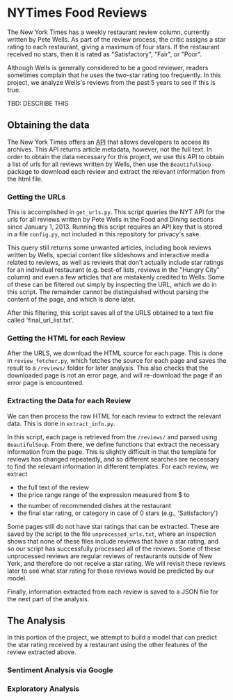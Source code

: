 # NYTimes Food Reviews

The New York Times has a weekly restaurant review column, currently written by Pete Wells.  As part of the review process, the critic assigns a star rating to each restaurant, giving a maximum of four stars.  If the restaurant received no stars, then it is rated as "Satisfactory", "Fair", or "Poor".  

Although Wells is generally considered to be a good reviewer, readers sometimes complain that he uses the two-star rating too frequently.  In this project, we analyze Wells's reviews from the past 5 years to see if this is true.  

TBD: DESCRIBE THIS

## Obtaining the data
The New York Times offers an [API](https://developer.nytimes.com) that allows developers to access its archives.  This API returns article metadata, however, not the full text.  In order to obtain the data necessary for this project, we use this API to obtain a list of urls for all reviews written by Wells, then use the `BeautifulSoup` package to download each review and extract the relevant information from the html file.

### Getting the URLs
This is accomplished in `get_urls.py`. This script queries the NYT API for the urls for all reviews written by Pete Wells in the Food and Dining sections since January 1, 2013. Running this script requires an API key that is stored in a file `config.py`, not included in this repository for privacy's sake.

This query still returns some unwanted articles, including book reviews written by Wells, special content like slideshows and interactive media related to reviews, as well as reviews that don't actually include star ratings for an individual restaurant (e.g. best-of lists, reviews in the "Hungry City" column) and even a few articles that are mistakenly credited to Wells.  Some of these can be filtered out simply by inspecting the URL, which we do in this script.  The remainder cannot be distinguished without parsing the content of the page, and which is done later.

After this filtering, this script saves all of the URLS obtained to a text file called 'final_url_list.txt'.

### Getting the HTML for each Review
After the URLS, we download the HTML source for each page. This is done in `review_fetcher.py`, which fetches the source for each page and saves the result to a `/reviews/` folder for later analysis.  This also checks that the downloaded page is not an error page, and will re-download the page if an error page is encountered.

### Extracting the Data for each Review
We can then process the raw HTML for each review to extract the relevant data. This is done in `extract_info.py`.

In this script, each page is retrieved from the `/reviews/` and parsed using `BeautifulSoup`. From there, we define functions that extract the necessary information from the page. This is slightly difficult in that the template for reviews has changed repeatedly, and so different searches are necessary to find the relevant information in different templates. For each review, we extract
  * the full text of the review
  * the price range range of the expression measured from $ to $$$$
  * the number of recommended dishes at the restaurant
  * the final star rating, or category in case of 0 stars (e.g., 'Satisfactory')

Some pages still do not have star ratings that can be extracted.  These are saved by the script to the file `unprocessed_urls.txt`, where an inspection shows that none of these files include reviews that have a star rating, and so our script has successfully processed all of the reviews.  Some of these unprocessed reviews are regular reviews of restaurants outside of New York, and therefore do not receive a star rating.  We will revisit these reviews later to see what star rating for these reviews would be predicted by our model.

Finally, information extracted from each review is saved to a JSON file for the next part of the analysis.

## The Analysis

In this portion of the project, we attempt to build a model that can predict the star rating received by a restaurant using the other features of the review extracted above.

### Sentiment Analysis via Google


### Exploratory Analysis
